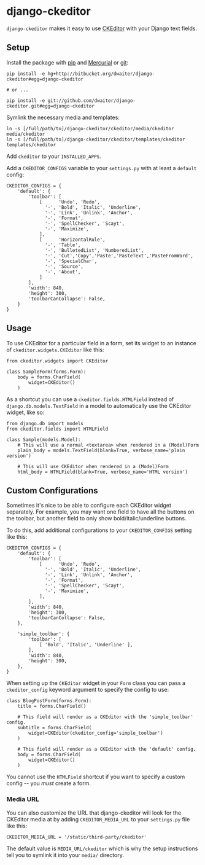 django-ckeditor
===============

`django-ckeditor` makes it easy to use [CKEditor][] with your Django text
fields.

[CKEditor]: http://ckeditor.com/

Setup
-----

Install the package with [pip][] and [Mercurial][] or [git][]:

    pip install -e hg+http://bitbucket.org/dwaiter/django-ckeditor#egg=django-ckeditor
    
    # or ...
    
    pip install -e git://github.com/dwaiter/django-ckeditor.git#egg=django-ckeditor

[pip]: http://pip.openplans.org/
[Mercurial]: http://hg-scm.org/
[git]: http://git-scm.com/

Symlink the necessary media and templates:

    ln -s [/full/path/to]/django-ckeditor/ckeditor/media/ckeditor media/ckeditor
    ln -s [/full/path/to]/django-ckeditor/ckeditor/templates/ckeditor templates/ckeditor

Add `ckeditor` to your `INSTALLED_APPS`.

Add a `CKEDITOR_CONFIGS` variable to your `settings.py` with at least a
`default` config:

    CKEDITOR_CONFIGS = {
        'default': {
            'toolbar': [
                [      'Undo', 'Redo',
                  '-', 'Bold', 'Italic', 'Underline',
                  '-', 'Link', 'Unlink', 'Anchor',
                  '-', 'Format',
                  '-', 'SpellChecker', 'Scayt',
                  '-', 'Maximize',
                ],
                [      'HorizontalRule',
                  '-', 'Table',
                  '-', 'BulletedList', 'NumberedList',
                  '-', 'Cut','Copy','Paste','PasteText','PasteFromWord',
                  '-', 'SpecialChar',
                  '-', 'Source',
                  '-', 'About',
                ]
            ],
            'width': 840,
            'height': 300,
            'toolbarCanCollapse': False,
        }
    }

Usage
-----

To use CKEditor for a particular field in a form, set its widget to an
instance of `ckeditor.widgets.CKEditor` like this:

    from ckeditor.widgets import CKEditor
    
    class SampleForm(forms.Form):
        body = forms.CharField(
            widget=CKEditor()
        )
    

As a shortcut you can use a `ckeditor.fields.HTMLField` instead of
`django.db.models.TextField` in a model to automatically use the CKEditor
widget, like so:

    from django.db import models
    from ckeditor.fields import HTMLField
    
    class Sample(models.Model):
        # This will use a normal <textarea> when rendered in a (Model)Form
        plain_body = models.TextField(blank=True, verbose_name='plain version')
        
        # This will use CKEditor when rendered in a (Model)Form
        html_body = HTMLField(blank=True, verbose_name='HTML version')

Custom Configurations
---------------------

Sometimes it's nice to be able to configure each CKEditor widget separately.
For example, you may want one field to have all the buttons on the toolbar,
but another field to only show bold/italic/underline buttons.

To do this, add additional configurations to your `CKEDITOR_CONFIGS` setting
like this:

    CKEDITOR_CONFIGS = {
        'default': {
            'toolbar': [
                [      'Undo', 'Redo',
                  '-', 'Bold', 'Italic', 'Underline',
                  '-', 'Link', 'Unlink', 'Anchor',
                  '-', 'Format',
                  '-', 'SpellChecker', 'Scayt',
                  '-', 'Maximize',
                ],
            ],
            'width': 840,
            'height': 300,
            'toolbarCanCollapse': False,
        },
        
        'simple_toolbar': {
            'toolbar': [
                [ 'Bold', 'Italic', 'Underline' ],
            ],
            'width': 840,
            'height': 300,
        },
    }

When setting up the `CKEditor` widget in your `Form` class you can pass a
`ckeditor_config` keyword argument to specify the config to use:

    class BlogPostForm(forms.Form):
        title = forms.CharField()
        
        # This field will render as a CKEditor with the 'simple_toolbar' config.
        subtitle = forms.CharField(
            widget=CKEditor(ckeditor_config='simple_toolbar')
        )
        
        # This field will render as a CKEditor with the 'default' config.
        body = forms.CharField(
            widget=CKEditor()
        )
    

You cannot use the `HTMLField` shortcut if you want to specify a custom config
-- you *must* create a form.

### Media URL

You can also customize the URL that django-ckeditor will look for the CKEditor
media at by adding `CKEDITOR_MEDIA_URL` to your `settings.py` file like this:

    CKEDITOR_MEDIA_URL = '/static/third-party/ckeditor'

The default value is `MEDIA_URL/ckeditor` which is why the setup instructions
tell you to symlink it into your `media/` directory.
